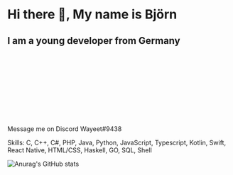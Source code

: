 

# Hi there 👋, My name is Björn
## I am a young developer from Germany
![I am a young developer from Germany](https://raw.githubusercontent.com/Wayeet/Wayeet/main/banner.gif)

Message me on Discord Wayeet#9438

Skills: C, C++, C#, PHP, Java, Python, JavaScript, Typescript, Kotlin, Swift, React Native, HTML/CSS, Haskell, GO, SQL, Shell

![Anurag's GitHub stats](https://github-readme-stats.vercel.app/api?username=wayeet&show_icons=true&count_private=true)



